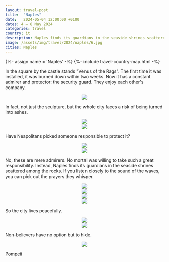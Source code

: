 ```yaml
---
layout: travel-post
title:  "Naples"
date:   2024-05-04 12:00:00 +0100
dates: 4 – 8 May 2024
categories: travel
country: it
description: Naples finds its guardians in the seaside shrines scattered among the rocks. If you listen closely to the sound of the waves, you can pick out the prayers they whisper.
image: /assets/img/travel/2024/naples/6.jpg
cities: Naples
---
```


{%- assign name = 'Naples' -%}
{%- include travel-country-map.html -%}

In the square by the castle stands "Venus of the Rags". The first time it was installed, it was burned down within two weeks. Now it has a constant admirer and protector: the security guard. They enjoy each other's company.
<center>
    <img src="/assets/img/travel/2024/naples/9.jpg" />
    <p class="image-label"></p>
</center>

In fact, not just the sculpture, but the whole city faces a risk of being turned into ashes. 
<center>
    <img src="/assets/img/travel/2024/naples/1.jpg" />
    <div class="image-margin"></div>
</center>
<center>
    <img src="/assets/img/travel/2024/naples/4.jpg" />
    <p class="image-label"></p>
</center>

Have Neapolitans picked someone responsible to protect it?
<center>
    <img src="/assets/img/travel/2024/naples/11.jpg" />
    <div class="image-margin"></div>
</center>
<center>
    <img src="/assets/img/travel/2024/naples/12.jpg" />
    <p class="image-label"></p>
</center>

No, these are mere admirers. No mortal was willing to take such a great responsibility. Instead, Naples finds its guardians in the seaside shrines scattered among the rocks. If you listen closely to the sound of the waves, you can pick out the prayers they whisper.
<center>
    <img src="/assets/img/travel/2024/naples/6.jpg" />
</center>
<center>
    <img src="/assets/img/travel/2024/naples/8.jpg" />
</center>
<center>
    <img src="/assets/img/travel/2024/naples/5.jpg" />
</center>
<center>
    <img src="/assets/img/travel/2024/naples/7.jpg" />
    <p class="image-label"></p>
</center>

So the city lives peacefully.
<center>
    <img src="/assets/img/travel/2024/naples/3.jpg" />
    <div class="image-margin"></div>
</center>
<center>
    <img src="/assets/img/travel/2024/naples/2.jpg" />
    <p class="image-label"></p>
</center>

Non-believers have no option but to hide.
<center>
    <img src="/assets/img/travel/2024/naples/10.jpg" />
    <p class="image-label"></p>
</center>

<a class="next" href="/travel/2024/pompeii">
    Pompeii
</a>
